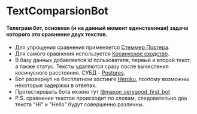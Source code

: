 # TextComparsionBot

#### Телеграм бот, основная (и на данный момент единственная) задача которого это сравнение двух текстов. 
* Для упрощения сравнения применяется [Стеммер Портера](https://ru.wikipedia.org/wiki/Стеммер_Портера).
* Для самого сравнения используется [Косинусное сходство](https://ru.wikipedia.org/wiki/Векторная_модель).
* В базу данных добавляется id пользователя, первый и второй текст, а также статус. Тексты удаляются сразу после вычисления косинусного расстояния. СУБД - [Postgres](https://www.postgresql.org/).
* Бот развернут на бесплатном хостинге [Heroku](https://www.heroku.com), поэтому возможны некоторые задержки в ответах.
* Протестировать бота можно тут [@maxon_verygood_first_bot](https://teleg.run/maxon_verygood_first_bot)
* P.S. сравнение текстов происходит по словам, следовательно два текста "Hi" и "Hello" будут совершенно различны.
